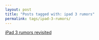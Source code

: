 ```yaml
---
layout: post
title: "Posts tagged with: ipad 3 rumors"
permalink: tags/ipad-3-rumors/
---
```

[iPad 3 rumors revisited](/2012/02/ipad-3-rumors-revisited)
